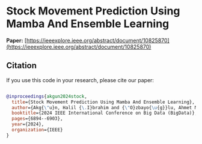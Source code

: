 
# Stock Movement Prediction Using Mamba And Ensemble Learning  
**Paper:** [https://ieeexplore.ieee.org/abstract/document/10825870](https://ieeexplore.ieee.org/abstract/document/10825870)

## Citation

If you use this code in your research, please cite our paper:

```bibtex

@inproceedings{akgun2024stock,
  title={Stock Movement Prediction Using Mamba And Ensemble Learning},
  author={Akg{\"u}n, Halil {\.I}brahim and {\"O}zbayo{\u{g}}lu, Ahmet Murat},
  booktitle={2024 IEEE International Conference on Big Data (BigData)},
  pages={6894--6903},
  year={2024},
  organization={IEEE}
}
